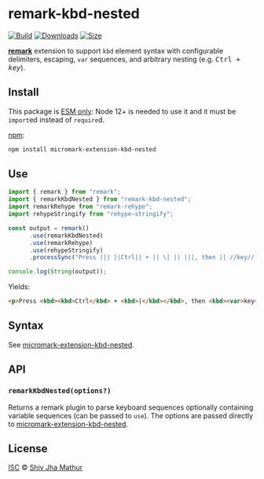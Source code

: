 # remark-kbd-nested

[![Build][test-badge]][build]
[![Downloads][downloads-badge]][downloads]
[![Size][size-badge]][size]

**[remark][]** extension to support `kbd` element syntax with
configurable delimiters, escaping, `var` sequences, and arbitrary
nesting (e.g. <kbd><kbd>Ctrl</kbd> + <kbd><var>key</var></kbd></kbd>).

## Install

This package is [ESM only](https://gist.github.com/sindresorhus/a39789f98801d908bbc7ff3ecc99d99c):
Node 12+ is needed to use it and it must be `import`ed instead of `require`d.

[npm][]:

```sh
npm install micromark-extension-kbd-nested
```

## Use

```javascript
import { remark } from "remark";
import { remarkKbdNested } from "remark-kbd-nested";
import remarkRehype from "remark-rehype";
import rehypeStringify from "rehype-stringify";

const output = remark()
      .use(remarkKbdNested)
      .use(remarkRehype)
      .use(rehypeStringify)
      .processSync("Press ||| ||Ctrl|| + || \| || |||, then || //key// ||.");

console.log(String(output));
```

Yields:

```html
<p>Press <kbd><kbd>Ctrl</kbd> + <kbd>|</kbd></kbd>, then <kbd><var>key</var></kbd>.</p>
```

## Syntax

See [micromark-extension-kbd-nested][].

## API

### `remarkKbdNested(options?)`

Returns a remark plugin to parse keyboard sequences optionally
containing variable sequences (can be passed to `use`). The options
are passed directly to [micromark-extension-kbd-nested][].

## License

[ISC][LICENSE] © [Shiv Jha Mathur][author]

[test-badge]: https://github.com/shivjm/remark-extensions/actions/workflows/test.yml/badge.svg

[build]: https://github.com/shivjm/remark-extensions/actions

[downloads-badge]: https://img.shields.io/npm/dm/remark-kbd-nested.svg

[downloads]: https://www.npmjs.com/package/remark-kbd-nested

[size-badge]: https://img.shields.io/bundlephobia/minzip/remark-kbd-nested.svg

[size]: https://bundlephobia.com/result?p=remark-kbd-nested

[remark]: https://github.com/remarkjs/remark

[npm]: https://docs.npmjs.com/cli/install

[micromark-extension-kbd-nested]: https://www.npmjs.com/package/micromark-extension-kbd-nested

[license]: ../../license

[author]: https://github.com/shivjm/

